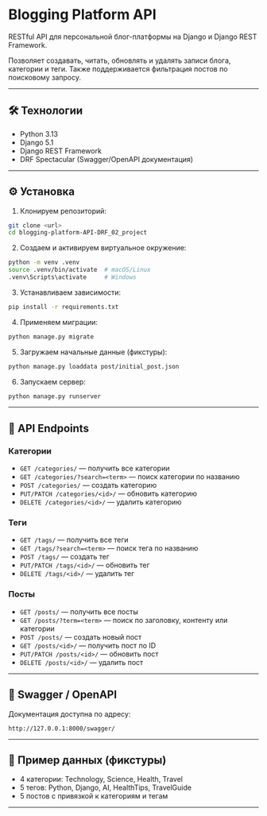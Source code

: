 
# Blogging Platform API

RESTful API для персональной блог-платформы на Django и Django REST Framework.  

Позволяет создавать, читать, обновлять и удалять записи блога, категории и теги. Также поддерживается фильтрация постов по поисковому запросу.

---

## 🛠 Технологии

- Python 3.13  
- Django 5.1  
- Django REST Framework  
- DRF Spectacular (Swagger/OpenAPI документация)  

---

## ⚙ Установка

1. Клонируем репозиторий:

```bash
git clone <url>
cd blogging-platform-API-DRF_02_project
````

2. Создаем и активируем виртуальное окружение:

```bash
python -m venv .venv
source .venv/bin/activate  # macOS/Linux
.venv\Scripts\activate     # Windows
```

3. Устанавливаем зависимости:

```bash
pip install -r requirements.txt
```

4. Применяем миграции:

```bash
python manage.py migrate
```

5. Загружаем начальные данные (фикстуры):

```bash
python manage.py loaddata post/initial_post.json
```

6. Запускаем сервер:

```bash
python manage.py runserver
```

---

## 🚀 API Endpoints

### Категории

* `GET /categories/` — получить все категории
* `GET /categories/?search=<term>` — поиск категории по названию
* `POST /categories/` — создать категорию
* `PUT/PATCH /categories/<id>/` — обновить категорию
* `DELETE /categories/<id>/` — удалить категорию

### Теги

* `GET /tags/` — получить все теги
* `GET /tags/?search=<term>` — поиск тега по названию
* `POST /tags/` — создать тег
* `PUT/PATCH /tags/<id>/` — обновить тег
* `DELETE /tags/<id>/` — удалить тег

### Посты

* `GET /posts/` — получить все посты
* `GET /posts/?term=<term>` — поиск по заголовку, контенту или категории
* `POST /posts/` — создать новый пост
* `GET /posts/<id>/` — получить пост по ID
* `PUT/PATCH /posts/<id>/` — обновить пост
* `DELETE /posts/<id>/` — удалить пост

---

## 📄 Swagger / OpenAPI

Документация доступна по адресу:

```
http://127.0.0.1:8000/swagger/
```

---

## 📝 Пример данных (фикстуры)

* 4 категории: Technology, Science, Health, Travel
* 5 тегов: Python, Django, AI, HealthTips, TravelGuide
* 5 постов с привязкой к категориям и тегам

---

